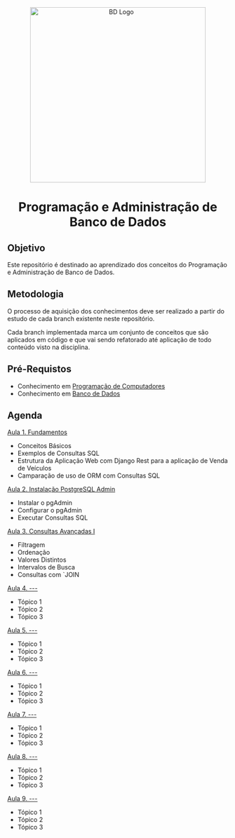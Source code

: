 <div  align="center">
    <img width="400"
        alt="BD Logo"
        src="https://media.licdn.com/dms/image/v2/D4D12AQFor1IXlzvOpQ/article-cover_image-shrink_720_1280/article-cover_image-shrink_720_1280/0/1721822584091?e=2147483647&v=beta&t=UNz3RLjmgLJfVIKZe4HY6ftT_0tDIVTlE0uDc1bQaYI"
      />
    <h1> Programação e Administração de Banco de Dados </h1>
</div>

## Objetivo

Este repositório é destinado ao aprendizado dos conceitos do Programação e Administração de Banco de Dados.


## Metodologia

O processo de aquisição dos conhecimentos deve ser realizado a partir do estudo de cada branch existente neste repositório.

Cada branch implementada marca um conjunto de conceitos que são aplicados em código e que vai sendo refatorado até aplicação de todo conteúdo visto na disciplina.

## Pré-Requistos 

- Conhecimento em [Programação de Computadores]()
- Conhecimento em [Banco de Dados]()

## Agenda

<a href="https://github.com/placidoneto/pa-bd-lecture/tree/lecture01-fundamentos"> Aula 1. Fundamentos</a>

- Conceitos Básicos
- Exemplos de Consultas SQL
- Estrutura da Aplicação Web com Django Rest para a aplicação de Venda de Veículos
- Camparação de uso de ORM com Consultas SQL

<a href="https://github.com/placidoneto/pa-bd-lecture/tree/lecture02-configuracao-postgres">Aula 2. Instalação PostgreSQL Admin</a>

- Instalar o pgAdmin
- Configurar o pgAdmin
- Executar Consultas SQL
  
<a href="https://github.com/placidoneto/pa-bd-lecture/tree/lecture02-configuracao-postgres">Aula 3. Consultas Avançadas I</a>

- Filtragem
- Ordenação
- Valores Distintos
- Intervalos de Busca
- Consultas com `JOIN

<a href="branch link">Aula 4. ---</a>

- Tópico 1
- Tópico 2
- Tópico 3

<a href="branch link">Aula 5. ---</a>

- Tópico 1
- Tópico 2
- Tópico 3

<a href="branch link">Aula 6. ---</a>

- Tópico 1
- Tópico 2
- Tópico 3

<a href="branch link">Aula 7. ---</a>

- Tópico 1
- Tópico 2
- Tópico 3

<a href="branch link">Aula 8. ---</a>

- Tópico 1
- Tópico 2
- Tópico 3

<a href="branch link">Aula 9. ---</a>

- Tópico 1
- Tópico 2
- Tópico 3

